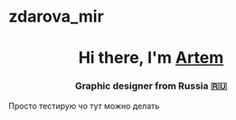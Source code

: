 # zdarova_mir
<h1 align="center">Hi there, I'm <a href="https://www.are.na/artem-vinnik/channels" target="_blank">Artem</a> 
<h3 align="center">Graphic designer from Russia 🇷🇺</h3>

Просто тестирую чо тут можно делать 
